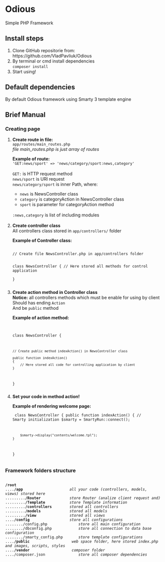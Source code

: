 # Odious
Simple PHP Framework

<h2>Install steps</h2>
<ol>
    <li> 
        Clone GitHub repositorie from: <br>
        https://github.com/VladPavliuk/Odious
    </li>
    <li>
        By terminal or cmd install dependencies <br>
        <code>composer install</code>
    </li>
    <li>
        Start using!
    </li>
</ol>

<h2>Default dependencies</h2>
By default Odious framework using Smarty 3 template engine

<h2>Brief Manual</h2>
<h3>Creating page</h3>
<ol>
    <li>
        <b>Create route in file:</b><br>
        <code>app/routes/main_routes.php</code><br>
        <i>file main_routes.php is just array of routes</i>
		<p>
		<b>Example of route:</b><br>
		<code>'GET:news/sport' => 'news/category/sport:news,category'</code><br>
		<br>
		<code>GET:</code> is HTTP request method<br>
		<code>news/sport</code> is URI request<br>
		<code>news/category/sport</code> is inner Path, where:
		<ul>
			<li><code>news</code> is NewsController class</li>
			<li><code>category</code> is categoryAction in NewsController class</li>
			<li><code>sport</code> is parameter for categoryAction method</li>
		</ul>
		<br>
		<code>:news,category</code> is list of including modules
		<br>
		<br>
    </li>
    <li>
		<b>Create controller class</b><br>
		All controllers class stored in <code>app/controllers/</code> folder
		<p>
			<b>Example of Controller class:</b><br>
			<pre><code>
// Create file NewsController.php in app/controllers folder
			
class NewsController 
{
	// Here stored all methods for control application			
}
			</pre></code>
		</p>
    </li>
    <li>
		<b>Create action method in Controller class</b><br>
		<b>Notice:</b> all controllers methods which must be enable for using by client<br>
		Should has ending <code>Action</code><br>
		And be <code>public</code> method
		<p>
			<b>Example of action method:</b><br>
			<pre><code>		
class NewsController 
{

	// Create public method indexAction() in NewsController class
	
	public function indexAction()
    {
        // Here stored all code for controlling application by client
    }			
}
			</pre></code>
		</p>
    </li>
    <li>
		<b>Set your code in method action!</b>
		<p>
			<b>Example of rendering welcome page:</b><br>
			<pre><code>
class NewsController 
{
	public function indexAction()
    {
        // Smarty initialization
        $smarty = SmartyRun::connect();

        $smarty->display("contents/welcome.tpl");
    }			
}
			</pre></code>
		</p>
    </li>
</ol>
<h3>Framework folders structure</h3>
<pre><code>		
<b>/root</b>
....<b>/app</b>                     <i>all your code (controllers, models, views) stored here</i>
.........<b>/Router</b>	            <i>store Router (analize client request and)</i>
.........<b>/Template</b>           <i>store Template information</i>
.........<b>/controllers</b>        <i>stored all controllers</i>
.........<b>/models</b>	            <i>stored all models</i>
.........<b>/view</b> 	            <i>stored all views</i>
....<b>/config</b>                  <i>store all configurations</i>
......../config.php              <i>store all main configuration</i>
......../dbconfig.php            <i>store all connection to data base configuration</i>
......../smarty_config.php       <i>store template configurations</i>
....<b>/public</b>                   <i>web space folder, here stored index.php and images, scripts, styles</i>
....<b>/vendor</b>                   <i>composer folder</i>
..../composer.json               <i>store all composer dependencies</i>
</pre></code>
